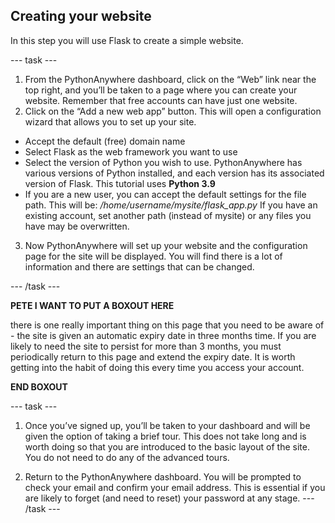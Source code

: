 ## Creating your website

In this step you will use Flask to create a simple website.

--- task ---

1. From the PythonAnywhere dashboard, click on the “Web” link near the top right, and you’ll be taken to a page where you can create your website.  Remember that free accounts can have just one website.
2. Click on the “Add a new web app” button. This will open a configuration wizard that allows you to set up your site. 

+ Accept the default (free) domain name
+ Select Flask as the web framework you want to use
+ Select the version of Python you wish to use. PythonAnywhere has various versions of Python installed, and each version has its associated version of Flask. This tutorial uses **Python 3.9**
+ If you are a new user, you can accept the default settings for the file path. This will be: 
*/home/username/mysite/flask_app.py*
If you have an existing account, set another path (instead of mysite) or any files you have may be overwritten.

3. Now PythonAnywhere will set up your website and the configuration page for the site will be displayed. You will find there is a lot of information and there are settings that can be changed.

--- /task ---

**PETE I WANT TO PUT A BOXOUT HERE**

there is one really important thing on this page that you need to be aware of - the site is given an automatic expiry date in three months time.  If you are likely to need the site to persist for more than 3 months, you must periodically return to this page and extend the expiry date. It is worth getting into the habit of doing this every time you access your account.  

**END BOXOUT**

--- task ---

1. Once you’ve signed up, you’ll be taken to your dashboard and will be given the option of taking a brief tour. This does not take long and is worth doing so that you are introduced to the basic layout of the site. You do not need to do any of the advanced tours.
   
4. Return to the PythonAnywhere dashboard. You will be prompted to check your email and confirm your email address. This is essential if you are likely to forget (and need to reset) your password at any stage.
--- /task ---
